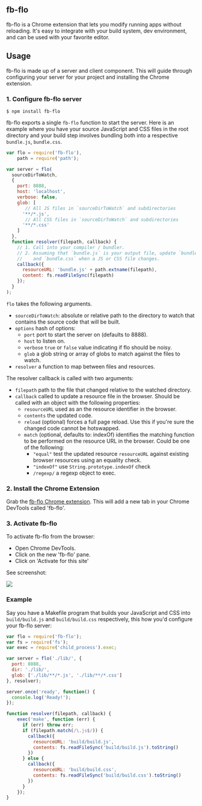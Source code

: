 fb-flo
---

fb-flo is a Chrome extension that lets you modify running apps without reloading. It's easy to integrate with your build system, dev environment, and can be used with your favorite editor.

## Usage

fb-flo is made up of a server and client component. This will guide through configuring your server for your project and installing the Chrome extension.

### 1. Configure fb-flo server

```
$ npm install fb-flo
```

fb-flo exports a single `fb-flo` function to start the server. Here is an example where you have your source JavaScript and CSS files in the root directory and your build step involves bundling both into a respective `bundle.js`, `bundle.css`.

```js
var flo = require('fb-flo'),
    path = require('path');

var server = flo(
  sourceDirToWatch,
  {
    port: 8888,
    host: 'localhost',
    verbose: false,
    glob: [
       // All JS files in `sourceDirToWatch` and subdirectories
      '**/*.js',
       // All CSS files in `sourceDirToWatch` and subdirectories
      '**/*.css'
    ]
  },
  function resolver(filepath, callback) {
    // 1. Call into your compiler / bundler.
    // 2. Assuming that `bundle.js` is your output file, update `bundle.js`
    //    and `bundle.css` when a JS or CSS file changes.
    callback({
      resourceURL: 'bundle.js' + path.extname(filepath),
      content: fs.readFileSync(filepath)
    });
  }
);
```

`flo` takes the following arguments.

* `sourceDirToWatch`: absolute or relative path to the directory to watch that contains the source code that will be built.
* `options` hash of options:
    * `port` port to start the server on (defaults to 8888).
    * `host` to listen on.
    * `verbose` `true` or `false` value indicating if flo should be noisy.
    * `glob` a glob string or array of globs to match against the files to watch.
* `resolver` a function to map between files and resources.

The resolver callback is called with two arguments:

* `filepath` path to the file that changed relative to the watched directory.
* `callback` called to update a resource file in the browser. Should be called with an object with the following properties:
  * `resourceURL` used as an the resource identifier in the browser.
  * `contents` the updated code.
  * `reload` (optional) forces a full page reload. Use this if you're sure the changed code cannot be hotswapped.
  * `match` (optional, defaults to: indexOf) identifies the matching function to be performed on the resource URL in the browser. Could be one of the following:
    * `"equal"` test the updated resource `resourceURL` against existing browser resources using an equality check.
    * `"indexOf"` use `String.prototype.indexOf` check
    * `/regexp/` a regexp object to exec.

### 2. Install the Chrome Extension

Grab the [fb-flo Chrome extension](https://chrome.google.com/webstore/detail/ahkfhobdidabddlalamkkiafpipdfchp). This will add a new tab in your Chrome DevTools called 'fb-flo'.

### 3. Activate fb-flo

To activate fb-flo from the browser:

* Open Chrome DevTools.
* Click on the new 'fb-flo' pane.
* Click on 'Activate for this site'

See screenshot:

![](http://i.imgur.com/SamY32i.png)

### Example

Say you have a Makefile program that builds your JavaScript and CSS into `build/build.js` and `build/build.css` respectively, this how you'd configure your fb-flo server:

```js
var flo = require('fb-flo');
var fs = require('fs');
var exec = require('child_process').exec;

var server = flo('./lib/', {
  port: 8888,
  dir: './lib/',
  glob: ['./lib/**/*.js', './lib/**/*.css']
}, resolver);

server.once('ready', function() {
  console.log('Ready!');
});

function resolver(filepath, callback) {
    exec('make', function (err) {
      if (err) throw err;
      if (filepath.match(/\.js$/)) {
        callback({
          resourceURL: 'build/build.js',
          contents: fs.readFileSync('build/build.js').toString()
        })
      } else {
        callback({
          resourceURL: 'build/build.css',
          contents: fs.readFileSync('build/build.css').toString()
        })
      }
    });
}
```
